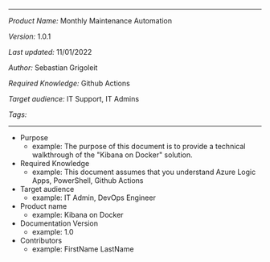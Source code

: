 ***
*Product Name:* Monthly Maintenance Automation

*Version:* 1.0.1

*Last updated:* 11/01/2022

*Author:* Sebastian Grigoleit

*Required Knowledge:* Github Actions

*Target audience:* IT Support, IT Admins

*Tags:*

***

- Purpose
    - example: The purpose of this document is to provide a technical walkthrough of the "Kibana on Docker" solution.
- Required Knowledge
    - example: This document assumes that you understand Azure Logic Apps, PowerShell, Github Actions        
- Target audience
    - example: IT Admin, DevOps Engineer
- Product name
    - example: Kibana on Docker
- Documentation Version 
    - example: 1.0        
- Contributors 
    - example: FirstName LastName